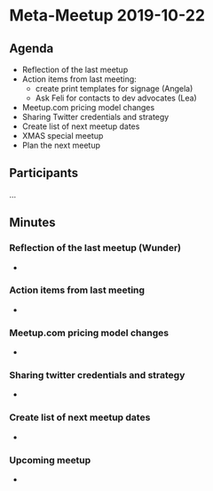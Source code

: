 # Meta-Meetup 2019-10-22

## Agenda

- Reflection of the last meetup
- Action items from last meeting:
  - create print templates for signage (Angela)
  - Ask Feli for contacts to dev advocates (Lea)
- Meetup.com pricing model changes
- Sharing Twitter credentials and strategy
- Create list of next meetup dates
- XMAS special meetup
- Plan the next meetup

## Participants

...

## Minutes

### Reflection of the last meetup (Wunder)

-

### Action items from last meeting

-

### Meetup.com pricing model changes

-

### Sharing twitter credentials and strategy

-

### Create list of next meetup dates

-

### Upcoming meetup

-
